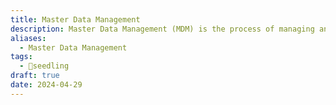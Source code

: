 ```yaml
---
title: Master Data Management
description: Master Data Management (MDM) is the process of managing and maintaining a single, authoritative source of critical business data entities across an organization.
aliases:
  - Master Data Management
tags:
  - 🌱seedling
draft: true
date: 2024-04-29
---
```

